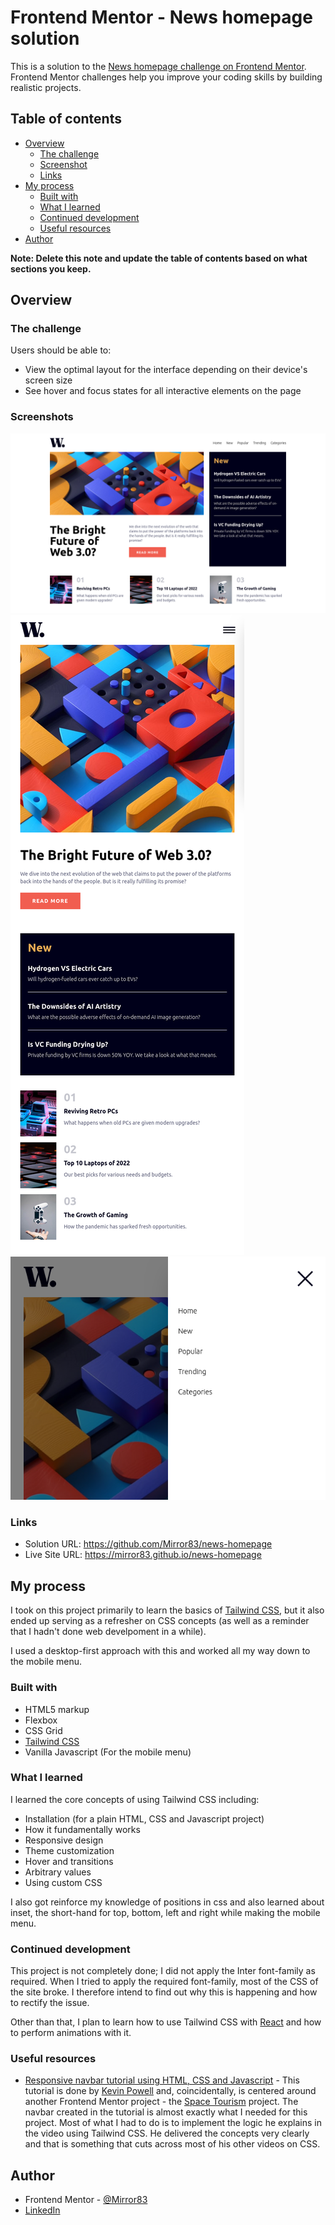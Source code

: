 # Frontend Mentor - News homepage solution

This is a solution to the [News homepage challenge on Frontend Mentor](https://www.frontendmentor.io/challenges/news-homepage-H6SWTa1MFl). Frontend Mentor challenges help you improve your coding skills by building realistic projects. 

## Table of contents

- [Overview](#overview)
  - [The challenge](#the-challenge)
  - [Screenshot](#screenshot)
  - [Links](#links)
- [My process](#my-process)
  - [Built with](#built-with)
  - [What I learned](#what-i-learned)
  - [Continued development](#continued-development)
  - [Useful resources](#useful-resources)
- [Author](#author)

**Note: Delete this note and update the table of contents based on what sections you keep.**

## Overview

### The challenge

Users should be able to:

- View the optimal layout for the interface depending on their device's screen size
- See hover and focus states for all interactive elements on the page

### Screenshots

![Desktop screenshot](./screenshots/desktop.png)
![Mobile screenshot](./screenshots/mobile.png)
![Mobile menu screenshot](./screenshots/mobile-menu.png)


### Links

- Solution URL: https://github.com/Mirror83/news-homepage
- Live Site URL: https://mirror83.github.io/news-homepage

## My process
I took on this project primarily to learn the basics of [Tailwind CSS](https://tailwindcss.com/), but it also ended up serving as a refresher on CSS concepts (as well as a reminder that I hadn't done web develpoment in a while).

I used a desktop-first approach with this and worked all my way down to the mobile menu.

### Built with

- HTML5 markup
- Flexbox
- CSS Grid
- [Tailwind CSS](https://tailwindcss.com/)
- Vanilla Javascript (For the mobile menu)

### What I learned

I learned the core concepts of using Tailwind CSS including:
- Installation (for a plain HTML, CSS and Javascript project)
- How it fundamentally works
- Responsive design
- Theme customization
- Hover and transitions
- Arbitrary values
- Using custom CSS

I also got reinforce my knowledge of positions in css and also learned about inset, the short-hand for top, bottom, left and right while making the mobile menu.

### Continued development

This project is not completely done; I did not apply the Inter font-family as required. When I tried to apply the required font-family, most of the CSS of the site broke. I therefore intend to find out why this is happening and how to rectify the issue.

Other than that, I plan to learn how to use Tailwind CSS with [React](https://react.dev/) and how to perform animations with it.


### Useful resources

- [Responsive navbar tutorial using HTML, CSS and Javascript](https://www.youtube.com/watch?v=HbBMp6yUXO0&list=PPSV) - This tutorial is done by [Kevin Powell](https://www.youtube.com/@KevinPowell) and, coincidentally, is centered around another Frontend Mentor project - the [Space Tourism](https://www.frontendmentor.io/challenges/space-tourism-multipage-website-gRWj1URZ3) project. The navbar created in the tutorial is almost exactly what I needed for this project. Most of what I had to do is to implement the logic he explains in the video using Tailwind CSS. He delivered the concepts very clearly and that is something that cuts across most of his other videos on CSS.

## Author

- Frontend Mentor - [@Mirror83](https://www.frontendmentor.io/profile/Mirror83)
- [LinkedIn](https://www.linkedin.com/in/glen-omondi-22b57a257)

